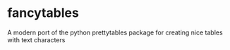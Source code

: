 # fancytables
A modern port of the python prettytables package for creating nice tables with text characters
